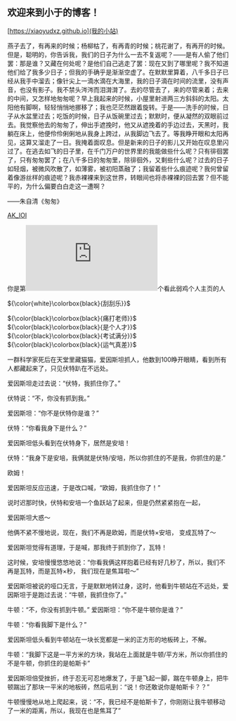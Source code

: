 ## 欢迎来到小于的博客！

[https://xiaoyudxz.github.io](我的小站)

燕子去了，有再来的时候；杨柳枯了，有再青的时候；桃花谢了，有再开的时候。但是，聪明的，你告诉我，我们的日子为什么一去不复返呢？——是有人偷了他们罢：那是谁？又藏在何处呢？是他们自己逃走了罢：现在又到了哪里呢？我不知道他们给了我多少日子；但我的手确乎是渐渐空虚了。在默默里算着，八千多日子已经从我手中溜去；像针尖上一滴水滴在大海里，我的日子滴在时间的流里，没有声音，也没有影子。我不禁头涔涔而泪潸潸了。去的尽管去了，来的尽管来着；去来的中间，又怎样地匆匆呢？早上我起来的时候，小屋里射进两三方斜斜的太阳。太阳他有脚啊，轻轻悄悄地挪移了；我也茫茫然跟着旋转。于是——洗手的时候，日子从水盆里过去；吃饭的时候，日子从饭碗里过去；默默时，便从凝然的双眼前过去。我觉察他去的匆匆了，伸出手遮挽时，他又从遮挽着的手边过去，天黑时，我躺在床上，他便伶伶俐俐地从我身上跨过，从我脚边飞去了。等我睁开眼和太阳再见，这算又溜走了一日。我掩着面叹息。但是新来的日子的影儿又开始在叹息里闪过了。在逃去如飞的日子里，在千门万户的世界里的我能做些什么呢？只有徘徊罢了，只有匆匆罢了；在八千多日的匆匆里，除徘徊外，又剩些什么呢？过去的日子如轻烟，被微风吹散了，如薄雾，被初阳蒸融了；我留着些什么痕迹呢？我何曾留着像游丝样的痕迹呢？我赤裸裸来到这世界，转眼间也将赤裸裸的回去罢？但不能平的，为什么偏要白白走这一遭啊？

——朱自清《匆匆》

[AK_IOI](https://www.ak-ioi.com/apps/oi-2048/)

你是第![](http://www.hit-counts.com/counter.php?t=MTQ1ODEyMg==)个看此弱鸡个人主页的人

${\color{white}\colorbox{black}{刮刮乐}}$

${\color{black}\colorbox{black}{痛打老师}}$ ${\color{black}\colorbox{black}{是个人才}}$ ${\color{black}\colorbox{black}{考试满分}}$ ${\color{black}\colorbox{black}{运气真差}}$

一群科学家死后在天堂里藏猫猫，爱因斯坦抓人，他数到100睁开眼睛，看到所有人都藏起来了，只见伏特趴在不远处。

爱因斯坦走过去说：“伏特，我抓住你了。”

伏特说：“不，你没有抓到我。”

爱因斯坦：“你不是伏特你是谁？”

伏特：“你看我身下是什么？”

爱因斯坦低头看到在伏特身下，居然是安培！

伏特：“我身下是安培，我俩就是伏特/安培，所以你抓住的不是我，你抓住的是.”

欧姆！

爱因斯坦反应迅速，于是改口喊，“欧姆，我抓住你了！”

说时迟那时快，伏特和安培一个鱼跃站了起来，但是仍然紧紧抱在一起，

爱因斯坦大惑～

他俩不紧不慢地说，现在，我们不再是欧姆，而是伏特×安培， 变成瓦特了～

爱因斯坦觉得有道理，于是喊，那我终于抓到你了，瓦特！

这时候，安培慢慢悠悠地说：“你看我俩这样抱着已经有好几秒了，所以，我们不再是瓦特，而是瓦特×秒， 我们现在是焦耳啦～”

爱因斯坦被说的哑口无言，于是默默地转过身，这时，他看到牛顿站在不远处，爱因斯坦于是跑过去说：“牛顿，我抓住你了。”

牛顿：“不，你没有抓到牛顿。” 爱因斯坦：“你不是牛顿你是谁？”

牛顿：“你看我脚下是什么？”

爱因斯坦低头看到牛顿站在一块长宽都是一米的正方形的地板砖上，不解。

牛顿：“我脚下这是一平方米的方块，我站在上面就是牛顿/平方米，所以你抓住的不是牛顿，你抓住的是帕斯卡”

爱因斯坦倍受挫折，终于忍无可忍地爆发了，于是飞起一脚，踹在牛顿身上，把牛顿踹出了那块一平米的地板砖，然后吼到：“说！你还敢说你是帕斯卡？？”

牛顿慢慢地从地上爬起来，说：“不，我已经不是帕斯卡了，你刚刚让我牛顿移动了一米的距离，所以，我现在也是焦耳了”
